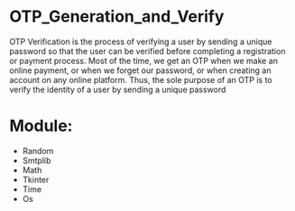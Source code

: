 # OTP_Generation_and_Verify
OTP Verification is the process of verifying a user by sending a unique password so that the user can be verified before completing a registration or payment process. Most of the time, we get an OTP when we make an online payment, or when we forget our password, or when creating an account on any online platform. Thus, the sole purpose of an OTP is to verify the identity of a user by sending a unique password


# Module:
* Random
* Smtplib
* Math
* Tkinter
* Time
* Os

